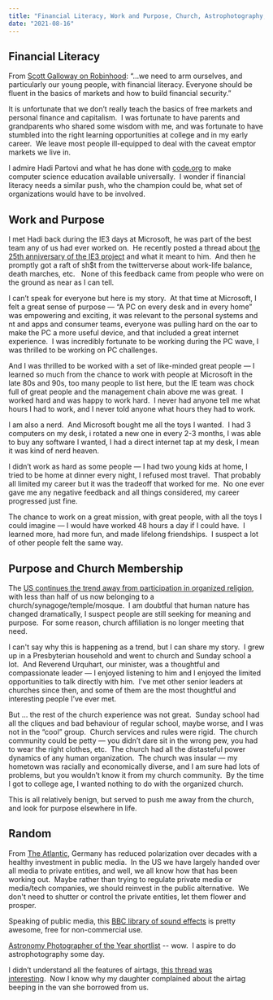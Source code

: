 ```yaml
---
title: "Financial Literacy, Work and Purpose, Church, Astrophotography,  and more things I've been reflecting on this week"
date: "2021-08-16"
---
```


## **Financial Literacy**

From [Scott Galloway on Robinhood](https://www.profgalloway.com/hood/): “…we need to arm ourselves, and particularly our young people, with financial literacy. Everyone should be fluent in the basics of markets and how to build financial security.”

It is unfortunate that we don’t really teach the basics of free markets and personal finance and capitalism.  I was fortunate to have parents and grandparents who shared some wisdom with me, and was fortunate to have stumbled into the right learning opportunities at college and in my early career.  We leave most people ill-equipped to deal with the caveat emptor markets we live in.  

I admire Hadi Partovi and what he has done with [code.org](https://code.org/) to make computer science education available universally.  I wonder if financial literacy needs a similar push, who the champion could be, what set of organizations would have to be involved. 

## **Work and Purpose**

I met Hadi back during the IE3 days at Microsoft, he was part of the best team any of us had ever worked on.  He recently posted a thread about [the 25th anniversary of the IE3 project](https://twitter.com/hadip/status/1426587396343099397) and what it meant to him.  And then he promptly got a raft of sh$t from the twitterverse about work-life balance, death marches, etc.   None of this feedback came from people who were on the ground as near as I can tell.

I can’t speak for everyone but here is my story.  At that time at Microsoft, I felt a great sense of purpose — “A PC on every desk and in every home” was empowering and exciting, it was relevant to the personal systems and nt and apps and consumer teams, everyone was pulling hard on the oar to make the PC a more useful device, and that included a great internet experience.  I was incredibly fortunate to be working during the PC wave, I was thrilled to be working on PC challenges.  

And I was thrilled to be worked with a set of like-minded great people — I learned so much from the chance to work with people at Microsoft in the late 80s and 90s, too many people to list here, but the IE team was chock full of great people and the management chain above me was great.  I worked hard and was happy to work hard.  I never had anyone tell me what hours I had to work, and I never told anyone what hours they had to work.

I am also a nerd.  And Microsoft bought me all the toys I wanted.  I had 3 computers on my desk, i rotated a new one in every 2-3 months, I was able to buy any software I wanted, I had a direct internet tap at my desk, I mean it was kind of nerd heaven.  

I didn’t work as hard as some people — I had two young kids at home, I tried to be home at dinner every night, I refused most travel.  That probably all limited my career but it was the tradeoff that worked for me.  No one ever gave me any negative feedback and all things considered, my career progressed just fine.  

The chance to work on a great mission, with great people, with all the toys I could imagine — I would have worked 48 hours a day if I could have.  I learned more, had more fun, and made lifelong friendships.  I suspect a lot of other people felt the same way.

## **Purpose and Church Membership**

The [US continues the trend away from participation in organized religion](https://news.gallup.com/poll/341963/church-membership-falls-below-majority-first-time.aspx), with less than half of us now belonging to a church/synagoge/temple/mosque.  I am doubtful that human nature has changed dramatically, I suspect people are still seeking for meaning and purpose.  For some reason, church affiliation is no longer meeting that need.

I can't say why this is happening as a trend, but I can share my story.  I grew up in a Presbyterian household and went to church and Sunday school a lot.  And Reverend Urquhart, our minister, was a thoughtful and compassionate leader — I enjoyed listening to him and I enjoyed the limited opportunities to talk directly with him.  I’ve met other senior leaders at churches since then, and some of them are the most thoughtful and interesting people I’ve ever met.

But … the rest of the church experience was not great.  Sunday school had all the cliques and bad behaviour of regular school, maybe worse, and I was not in the “cool” group.  Church services and rules were rigid.  The church community could be petty — you didn’t dare sit in the wrong pew, you had to wear the right clothes, etc.  The church had all the distasteful power dynamics of any human organization.  The church was insular — my hometown was racially and economically diverse, and I am sure had lots of problems, but you wouldn’t know it from my church community.  By the time I got to college age, I wanted nothing to do with the organized church.  

This is all relatively benign, but served to push me away from the church, and look for purpose elsewhere in life.

## **Random**

From [The Atlantic](https://www.theatlantic.com/ideas/archive/2021/07/what-germany-can-teach-america-about-polarization/619582/), Germany has reduced polarization over decades with a healthy investment in public media.  In the US we have largely handed over all media to private entities, and well, we all know how that has been working out.  Maybe rather than trying to regulate private media or media/tech companies, we should reinvest in the public alternative.  We don't need to shutter or control the private entities, let them flower and prosper. 

Speaking of public media, this [BBC library of sound effects](https://sound-effects.bbcrewind.co.uk/) is pretty awesome, free for non-commercial use.

[Astronomy Photographer of the Year shortlist](https://www.rmg.co.uk/national-maritime-museum/astronomy-photographer-year-2021-shortlist-images) -- wow.  I aspire to do astrophotography some day.

I didn’t understand all the features of airtags, [this thread was interesting](https://twitter.com/dguido/status/1424921645483966466?s=20).  Now I know why my daughter complained about the airtag beeping in the van she borrowed from us.
